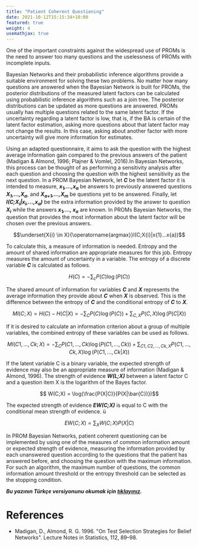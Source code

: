 ```yaml
---
title: "Patient Coherent Questioning"
date: 2021-10-12T15:15:34+10:00
featured: true
weight: 4
usemathjax: true
---
```


One of the important constraints against the widespread use of PROMs is the need to answer too many questions and the uselessness of PROMs with incomplete inputs.

Bayesian Networks and their probabilistic inference algorithms provide a suitable environment for solving these two problems. No matter how many questions are answered when the Bayesian Network is built for PROMs, the posterior distributions of the measured latent factors can be calculated using probabilistic inference algorithms such as a join tree. The posterior distributions can be updated as more questions are answered. PROMs usually has multiple questions related to the same latent factor. If the uncertainty regarding a latent factor is low, that is, if the BA is certain of the latent factor estimation, asking more questions about that latent factor may not change the results. In this case, asking about another factor with more uncertainty will give more information for estimates.

Using an adapted questionnaire, it aims to ask the question with the highest average information gain compared to the previous answers of the patient (Madigan & Almond, 1996; Plajner & Vomlel, 2016).In Bayesian Networks, this process can be thought of as performing a sensitivity analysis after each question and choosing the question with the highest sensitivity as the next question. In a PROM Bayesian Network, let __*C*__ be the latent factor it is intended to measure, __*x<sub>1</sub>,...,x<sub>a</sub>*__ be answers to previously answered questions __*X<sub>1</sub>,...,X<sub>a</sub>*__, and __*X<sub>a+1</sub>,...,X<sub>m</sub>*__ be questions yet to be answered. Finally, let __*I(C;X<sub>i</sub>&#124;x<sub>i</sub>,...,x<sub>a</sub>)*__ be the extra information provided by the answer to question __*X<sub>i</sub>*__ while the answers __*x<sub>1</sub>,..., x<sub>a</sub>*__ are known. In PROMs Bayesian Networks, the question that provides the most information about the latent factor will be chosen over the previous answers.

$$\underset{X{i} \in X}{\operatorname{argmax}}I(C;X{i}|x{1}...x{a})$$

To calculate this, a measure of information is needed. Entropy and the amount of shared information are appropriate measures for this job. Entropy measures the amount of uncertainty in a variable. The entropy of a discrete variable __*C*__ is calculated as follows.

$$H(C)=-\sum_{c}P(C)\log(P(C))$$

The shared amount of information for variables __*C*__ and __*X*__ represents the average information they provide about __*C*__ when __*X*__ is observed. This is the difference between the entropy of __*C*__ and the conditional entropy of __*C*__ to __*X*__.

$$MI(C;X) = H(C) - H(C|X) = -\sum_{C}P(C)\log(P(C)) + \sum_{C, X}P(C, X)\log(P(C|X))$$

If it is desired to calculate an information criterion about a group of multiple variables, the combined entropy of these variables can be used as follows.

$$MI(C{1},...,C{k};X) = -\sum_{C}P(C{1},...,C{k})\log(P(C{1},...,C{k})) + \sum_{C{1},C{2},...,C{k}, X}P(C{1},...,C{k}, X)\log(P(C{1},...,C{k}|X))$$

If the latent variable C is a binary variable, the expected strength of evidence may also be an appropriate measure of information (Madigan & Almond, 1996). The strength of evidence __*W(L;X)*__ between a latent factor C and a question item X is the logarithm of the Bayes factor.

$$ W(C;X) = \log(\frac{P(X|C)}{P(X|\bar{C})})$$

The expected strength of evidence __*EW(C;X)*__ is equal to C with the conditional mean strength of evidence. ü

$$ EW(C;X) = \sum_{X}W(C;X)P(X|C) $$

In PROM Bayesian Networks, patient coherent questioning can be implemented by using one of the measures of common information amount or expected strength of evidence, measuring the information provided by each unanswered question according to the questions that the patient has answered before, and choosing the question with the maximum information. For such an algorithm, the maximum number of questions, the common information amount threshold or the entropy threshold can be selected as the stopping condition.

__*Bu yazının Türkçe versiyonunu okumak için [tıklayınız](/services/hasta-uyumlu-soru-secme/).*__

# References

- Madigan, D., Almond, R. G. 1996. "On Test Selection Strategies for Belief Networks". Lecture Notes in Statistics, 112, 89–98.
